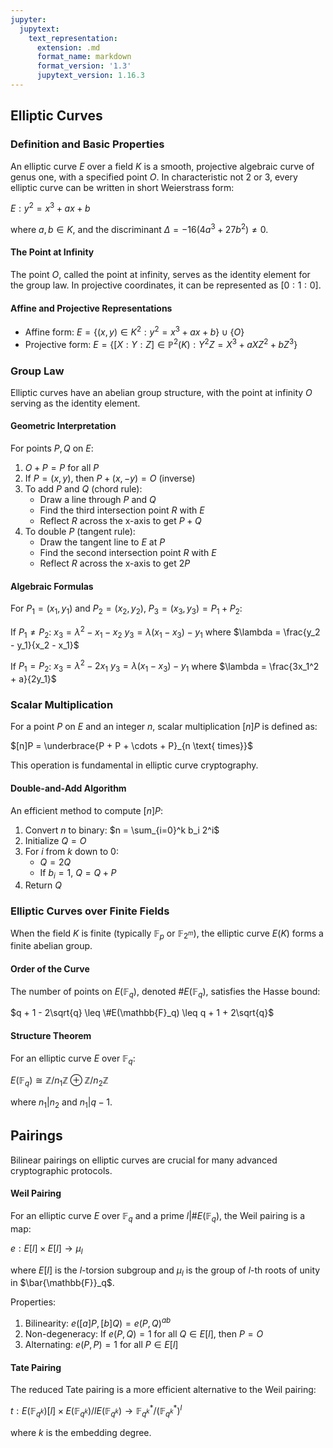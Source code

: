 ```yaml
---
jupyter:
  jupytext:
    text_representation:
      extension: .md
      format_name: markdown
      format_version: '1.3'
      jupytext_version: 1.16.3
---
```


## Elliptic Curves

### Definition and Basic Properties

An elliptic curve $E$ over a field $K$ is a smooth, projective algebraic curve of genus one, with a specified point $O$. In characteristic not 2 or 3, every elliptic curve can be written in short Weierstrass form:

$E: y^2 = x^3 + ax + b$

where $a, b \in K$, and the discriminant $\Delta = -16(4a^3 + 27b^2) \neq 0$.

#### The Point at Infinity

The point $O$, called the point at infinity, serves as the identity element for the group law. In projective coordinates, it can be represented as $[0:1:0]$.

#### Affine and Projective Representations

- Affine form: $E = \{(x,y) \in K^2 : y^2 = x^3 + ax + b\} \cup \{O\}$
- Projective form: $E = \{[X:Y:Z] \in \mathbb{P}^2(K) : Y^2Z = X^3 + aXZ^2 + bZ^3\}$

### Group Law

Elliptic curves have an abelian group structure, with the point at infinity $O$ serving as the identity element.

#### Geometric Interpretation

For points $P, Q$ on $E$:

1. $O + P = P$ for all $P$
2. If $P = (x, y)$, then $P + (x, -y) = O$ (inverse)
3. To add $P$ and $Q$ (chord rule):
   - Draw a line through $P$ and $Q$
   - Find the third intersection point $R$ with $E$
   - Reflect $R$ across the x-axis to get $P + Q$
4. To double $P$ (tangent rule):
   - Draw the tangent line to $E$ at $P$
   - Find the second intersection point $R$ with $E$
   - Reflect $R$ across the x-axis to get $2P$

#### Algebraic Formulas

For $P_1 = (x_1, y_1)$ and $P_2 = (x_2, y_2)$, $P_3 = (x_3, y_3) = P_1 + P_2$:

If $P_1 \neq P_2$:
$x_3 = \lambda^2 - x_1 - x_2$
$y_3 = \lambda(x_1 - x_3) - y_1$
where $\lambda = \frac{y_2 - y_1}{x_2 - x_1}$

If $P_1 = P_2$:
$x_3 = \lambda^2 - 2x_1$
$y_3 = \lambda(x_1 - x_3) - y_1$
where $\lambda = \frac{3x_1^2 + a}{2y_1}$

### Scalar Multiplication

For a point $P$ on $E$ and an integer $n$, scalar multiplication $[n]P$ is defined as:

$[n]P = \underbrace{P + P + \cdots + P}_{n \text{ times}}$

This operation is fundamental in elliptic curve cryptography.

#### Double-and-Add Algorithm

An efficient method to compute $[n]P$:

1. Convert $n$ to binary: $n = \sum_{i=0}^k b_i 2^i$
2. Initialize $Q = O$
3. For $i$ from $k$ down to 0:
   - $Q = 2Q$
   - If $b_i = 1$, $Q = Q + P$
4. Return $Q$

### Elliptic Curves over Finite Fields

When the field $K$ is finite (typically $\mathbb{F}_p$ or $\mathbb{F}_{2^m}$), the elliptic curve $E(K)$ forms a finite abelian group.

#### Order of the Curve

The number of points on $E(\mathbb{F}_q)$, denoted $\#E(\mathbb{F}_q)$, satisfies the Hasse bound:

$q + 1 - 2\sqrt{q} \leq \#E(\mathbb{F}_q) \leq q + 1 + 2\sqrt{q}$

#### Structure Theorem

For an elliptic curve $E$ over $\mathbb{F}_q$:

$E(\mathbb{F}_q) \cong \mathbb{Z}/n_1\mathbb{Z} \oplus \mathbb{Z}/n_2\mathbb{Z}$

where $n_1 | n_2$ and $n_1 | q - 1$.

## Pairings

Bilinear pairings on elliptic curves are crucial for many advanced cryptographic protocols.

#### Weil Pairing

For an elliptic curve $E$ over $\mathbb{F}_q$ and a prime $l | \#E(\mathbb{F}_q)$, the Weil pairing is a map:

$e: E[l] \times E[l] \to \mu_l$

where $E[l]$ is the $l$-torsion subgroup and $\mu_l$ is the group of $l$-th roots of unity in $\bar{\mathbb{F}}_q$.

Properties:
1. Bilinearity: $e([a]P, [b]Q) = e(P,Q)^{ab}$
2. Non-degeneracy: If $e(P,Q) = 1$ for all $Q \in E[l]$, then $P = O$
3. Alternating: $e(P,P) = 1$ for all $P \in E[l]$

#### Tate Pairing

The reduced Tate pairing is a more efficient alternative to the Weil pairing:

$t: E(\mathbb{F}_{q^k})[l] \times E(\mathbb{F}_{q^k})/lE(\mathbb{F}_{q^k}) \to \mathbb{F}_{q^k}^*/{(\mathbb{F}_{q^k}^*)}^l$

where $k$ is the embedding degree.


